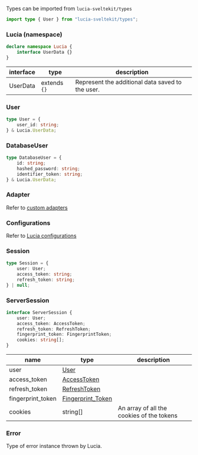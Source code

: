 Types can be imported from `lucia-sveltekit/types`

```ts
import type { User } from "lucia-sveltekit/types";
```

### Lucia (namespace)

```ts
declare namespace Lucia {
    interface UserData {}
}
```

| interface | type         | description                                      |
| --------- | ------------ | ------------------------------------------------ |
| UserData  | extends `{}` | Represent the additional data saved to the user. |

### User

```ts
type User = {
    user_id: string;
} & Lucia.UserData;
```

### DatabaseUser

```ts
type DatabaseUser = {
    id: string;
    hashed_password: string;
    identifier_token: string;
} & Lucia.UserData;
```

### Adapter

Refer to [custom adapters](/adapters/custom)

### Configurations

Refer to [Lucia configurations](/configurations)

### Session

```ts
type Session = {
    user: User;
    access_token: string;
    refresh_token: string;
} | null;
```

### ServerSession

```ts
interface ServerSession {
    user: User;
    access_token: AccessToken;
    refresh_token: RefreshToken;
    fingerprint_token: FingerprintToken;
    cookies: string[];
}
```

| name              | type                                                        | description                               |
| ----------------- | ----------------------------------------------------------- | ----------------------------------------- |
| user              | [User](/references/types#user)                              |                                           |
| access_token      | [AccessToken](/references/instances#accesstoken)            |                                           |
| refresh_token     | [RefreshToken](/references/instances#refreshtoken)          |                                           |
| fingerprint_token | [Fingerprint_Token](/references/instances#fingerprinttoken) |                                           |
| cookies           | string[]                                                    | An array of all the cookies of the tokens |

### Error

Type of error instance thrown by Lucia.
